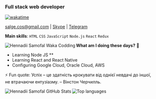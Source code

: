 ### **Full stack web developer** 

<!-- [![Profile badge](https://www.codewars.com/users/Alex_Sim/badges/small)](https://www.codewars.com/users/Cosmits) -->
[![wakatime](https://wakatime.com/badge/user/e13d9d35-274e-45e2-af04-b7e4f1e9123d.svg)](https://wakatime.com/@e13d9d35-274e-45e2-af04-b7e4f1e9123d)

[salge.cos@gmail.com](mailto:salge.cos@gmail.com) | [Skype](https://join.skype.com/invite/yFS7HcgOkEm3) | [Telegram](https://t.me/Cosmitt) 

**Main skills**: `HTML` `CSS` `JavaScript` `Node.js` `React` `Redux`

<img align="left" alt="Hennadii Samofal Waka Codding" src="https://wakatime.com/share/@Cosmits/0437ee86-2345-4a2e-9d4c-f0bc2857e176.png">

**What am I doing these days?** 🤔
- Learning Node JS ** 
- Learning React and React Native
- Configuring Google Cloud, Oracle Cloud, AWS

⚡ Fun quote: Успіх – це здатність крокувати від однієї невдачі до іншої, не втрачаючи ентузіазму. – Вінстон Черчилль.

<a href="https://cosmits.github.io/Cosmits"><img align="left" alt="Hennadii Samofal GitHub Stats" src="https://github-readme-stats.vercel.app/api?username=Cosmits&show_icons=true&bg_color=00000000"></a>

<a href="https://cosmits.github.io/Cosmits">
<img align="left" alt="Top languages" src="https://github-readme-stats.vercel.app/api/top-langs/?username=Cosmits&layout=compact&bg_color=00000000"></a>